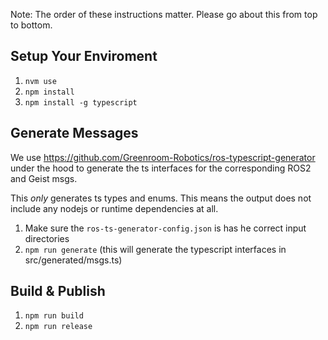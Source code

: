 Note: The order of these instructions matter. Please go about this from top to bottom.

## Setup Your Enviroment
1. `nvm use`
2. `npm install`
3. `npm install -g typescript`

## Generate Messages
We use https://github.com/Greenroom-Robotics/ros-typescript-generator under the hood to generate the ts interfaces for the corresponding ROS2 and Geist msgs.

This *only* generates ts types and enums. This means the output does not include any nodejs or runtime dependencies at all.

1. Make sure the `ros-ts-generator-config.json` is has he correct input directories
2. `npm run generate` (this will generate the typescript interfaces in src/generated/msgs.ts)

## Build & Publish
1. `npm run build`
2. `npm run release`
